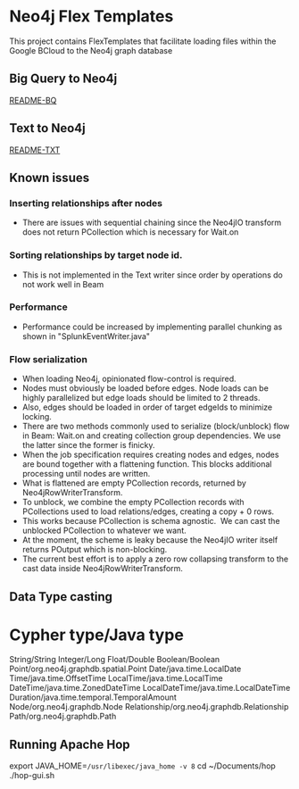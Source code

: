 # Neo4j Flex Templates

This project contains FlexTemplates that facilitate loading files within the Google BCloud to the Neo4j graph database

## Big Query to Neo4j

[README-BQ](README-BQ-COMPOSITE.md)

## Text to Neo4j

[README-TXT](README-TXT-COMPOSITE.md)

## Known issues

### Inserting relationships after nodes
- There are issues with sequential chaining since the Neo4jIO transform does not return PCollection<Void> which is necessary for Wait.on

### Sorting relationships by target node id. 
- This is not implemented in the Text writer since order by operations do not work well in Beam

### Performance
- Performance could be increased by implementing parallel chunking as shown in "SplunkEventWriter.java"

### Flow serialization
- When loading Neo4j, opinionated flow-control is required.
- Nodes must obviously be loaded before edges.  Node loads can be highly parallelized but edge loads should be limited to 2 threads.  
- Also, edges should be loaded in order of target edgeIds to minimize locking.
- There are two methods commonly used to serialize (block/unblock) flow in Beam: Wait.on and creating collection group dependencies.  We use the latter since the former is finicky.
- When the job specification requires creating nodes and edges, nodes are bound together with a flattening function.  This blocks additional processing until nodes are written.
- What is flattened are empty PCollection<Row> records, returned by Neo4jRowWriterTransform.
- To unblock, we combine the empty PCollection<Row> records with PCollections used to load relations/edges, creating a copy + 0 rows.
- This works because PCollection is schema agnostic.  We can cast the unblocked PCollection to whatever we want.
- At the moment, the scheme is leaky because the Neo4jIO writer itself returns POutput which is non-blocking.  
- The current best effort is to apply a zero row collapsing transform to the cast data inside Neo4jRowWriterTransform.

## Data Type casting

Cypher type/Java type
=========================
String/String
Integer/Long
Float/Double
Boolean/Boolean
Point/org.neo4j.graphdb.spatial.Point
Date/java.time.LocalDate
Time/java.time.OffsetTime
LocalTime/java.time.LocalTime
DateTime/java.time.ZonedDateTime
LocalDateTime/java.time.LocalDateTime
Duration/java.time.temporal.TemporalAmount
Node/org.neo4j.graphdb.Node
Relationship/org.neo4j.graphdb.Relationship
Path/org.neo4j.graphdb.Path

## Running Apache Hop
export JAVA_HOME=`/usr/libexec/java_home -v 8`
cd ~/Documents/hop
./hop-gui.sh

